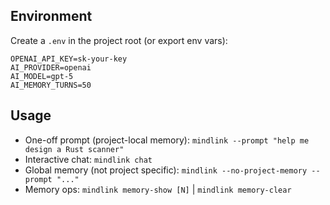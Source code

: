 ## Environment
Create a `.env` in the project root (or export env vars):
```
OPENAI_API_KEY=sk-your-key
AI_PROVIDER=openai
AI_MODEL=gpt-5
AI_MEMORY_TURNS=50
```

## Usage
- One-off prompt (project-local memory):
  `mindlink --prompt "help me design a Rust scanner"`
- Interactive chat: `mindlink chat`
- Global memory (not project specific): `mindlink --no-project-memory --prompt "..."`
- Memory ops: `mindlink memory-show [N]` | `mindlink memory-clear`
